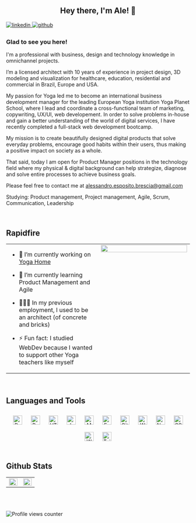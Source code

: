 ## <div align="center">Hey there, I'm Ale! 🤝</div>  
  

<a href="https://linkedin.com/in/alessandroespositobrescia" target="_blank">
<img src=https://img.shields.io/badge/linkedin-%231E77B5.svg?&style=for-the-badge&logo=linkedin&logoColor=white alt=linkedin style="margin-bottom: 5px;" />
</a>
<a href="https://github.com/AleEspo" target="_blank">
<img src=https://img.shields.io/badge/github-%2324292e.svg?&style=for-the-badge&logo=github&logoColor=white alt=github style="margin-bottom: 5px;" />
</a>  
  



### Glad to see you here!  
I'm a professional with business, design and technology knowledge in omnichannel projects. 

I’m a licensed architect with 10 years of experience in project design, 3D modeling and visualization for healthcare, education, residential and commercial in Brazil, Europe and USA.

My passion for Yoga led me to become an international business development manager for the leading European Yoga institution Yoga Planet School, where I lead and coordinate a cross-functional team of marketing, copywriting, UX/UI, web developement. In order to solve problems in-house and gain a better understanding of the world of digital services, I have recently completed a full-stack web development bootcamp.

My mission is to create beautifully designed digital products that solve everyday problems, encourage good habits within their users, thus making a positive impact on society as a whole.

That said, today I am open for Product Manager positions in the technology field where my physical & digital background can help strategize, diagnose and solve entire processes to achieve business goals.

Please feel free to contact me at alessandro.esposito.brescia@gmail.com

Studying: Product management, Project management, Agile, Scrum, Communication, Leadership  
  

<br/>  


## Rapidfire  
<table><tr><td valign="top" width="50%">

- 🔭 I’m currently working on [Yoga Home](https://github.com/AleEspo/yoga-project3-client)  
  

- 🌱 I’m currently learning Product Management and Agile  
  

- 🧑🏼‍🎨 In my previous employment, I used to be an architect (of concrete and bricks)  


- ⚡ Fun fact: I studied WebDev because I wanted to support other Yoga teachers like myself  



</td><td valign="top" width="50%">

<div align="center">
<img src="https://res.cloudinary.com/dvvtr5bi2/image/upload/v1674494296/greetings_tom51p.gif" align="center" style="width: 100%" />
</div>  


</td></tr></table>  

<br/>  


## Languages and Tools  
<div align="center">  
<a href="https://reactjs.org/" target="_blank"><img style="margin: 10px" src="https://profilinator.rishav.dev/skills-assets/react-original-wordmark.svg" alt="React" height="25" /></a>  
<a href="https://getbootstrap.com/docs/3.4/javascript/" target="_blank"><img style="margin: 10px" src="https://profilinator.rishav.dev/skills-assets/bootstrap-plain.svg" alt="Bootstrap" height="25" /></a>  
<a href="https://en.wikipedia.org/wiki/HTML5" target="_blank"><img style="margin: 10px" src="https://profilinator.rishav.dev/skills-assets/html5-original-wordmark.svg" alt="HTML5" height="25" /></a>  
<a href="https://www.javascript.com/" target="_blank"><img style="margin: 10px" src="https://profilinator.rishav.dev/skills-assets/javascript-original.svg" alt="JavaScript" height="25" /></a>  
<a href="https://www.mongodb.com/" target="_blank"><img style="margin: 10px" src="https://profilinator.rishav.dev/skills-assets/mongodb-original-wordmark.svg" alt="MongoDB" height="25" /></a>  
<a href="https://expressjs.com/" target="_blank"><img style="margin: 10px" src="https://profilinator.rishav.dev/skills-assets/express-original-wordmark.svg" alt="Express.js" height="25" /></a>  
<a href="https://github.com/" target="_blank"><img style="margin: 10px" src="https://profilinator.rishav.dev/skills-assets/git-scm-icon.svg" alt="Git" height="25" /></a>  
<a href="https://wordpress.com/" target="_blank"><img style="margin: 10px" src="https://profilinator.rishav.dev/skills-assets/wordpress.png" alt="WordPress" height="25" /></a>  
<a href="https://nodejs.org/" target="_blank"><img style="margin: 10px" src="https://profilinator.rishav.dev/skills-assets/nodejs-original-wordmark.svg" alt="Node.js" height="25" /></a>  
<a href="https://www.w3schools.com/css/" target="_blank"><img style="margin: 10px" src="https://profilinator.rishav.dev/skills-assets/css3-original-wordmark.svg" alt="CSS3" height="25" /></a>  
<a href="https://woocommerce.com/" target="_blank"><img style="margin: 10px" src="https://profilinator.rishav.dev/skills-assets/woocommerce.png" alt="WooCommerce" height="25" /></a>  
<a href="https://www.tailwindcss.com/" target="_blank"><img style="margin: 10px" src="https://profilinator.rishav.dev/skills-assets/tailwindcss.svg" alt="Tailwind CSS" height="25" /></a>  
</div>  

<br/>  


## Github Stats  
<table><tr><td valign="top" width="50%">

<img src="https://github-readme-stats.vercel.app/api?username=AleEspo&show_icons=true&count_private=true&hide_border=true" align="left" style="width: 100%" />

</td><td valign="top" width="50%">

<img src="https://github-readme-stats.vercel.app/api/top-langs/?username=AleEspo&hide_border=true&layout=compact" align="left" style="width: 100%" />

</td></tr></table>  

<br/>  

  

<br/>  

![Profile views counter](https://komarev.com/ghpvc/?username=AleEspo&&style=flat-square)  
  

<br/>  


<br />
